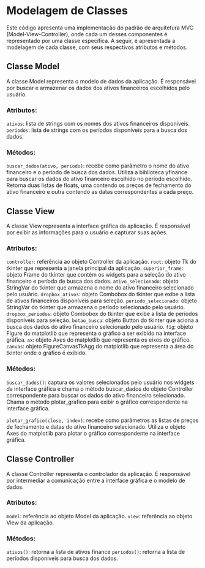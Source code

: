 # Modelagem de Classes
Este código apresenta uma implementação do padrão de arquitetura MVC (Model-View-Controller), onde cada um desses componentes é representado por uma classe específica. A seguir, é apresentada a modelagem de cada classe, com seus respectivos atributos e métodos.

## Classe Model
A classe Model representa o modelo de dados da aplicação. É responsável por buscar e armazenar os dados dos ativos financeiros escolhidos pelo usuário.

### Atributos:

`ativos`: lista de strings com os nomes dos ativos financeiros disponíveis.
`periodos`: lista de strings com os períodos disponíveis para a busca dos dados.

### Métodos:

`buscar_dados(ativo, periodo)`: recebe como parâmetro o nome do ativo financeiro e o período de busca dos dados. Utiliza a biblioteca yfinance para buscar os dados do ativo financeiro escolhido no período escolhido. Retorna duas listas de floats, uma contendo os preços de fechamento do ativo financeiro e outra contendo as datas correspondentes a cada preço.


## Classe View
A classe View representa a interface gráfica da aplicação. É responsável por exibir as informações para o usuário e capturar suas ações.

### Atributos:

`controller`: referência ao objeto Controller da aplicação.
`root`: objeto Tk do tkinter que representa a janela principal da aplicação.
`superior_frame`: objeto Frame do tkinter que contém os widgets para a seleção do ativo financeiro e período de busca dos dados.
`ativo_selecionado`: objeto StringVar do tkinter que armazena o nome do ativo financeiro selecionado pelo usuário.
`dropbox_ativos`: objeto Combobox do tkinter que exibe a lista de ativos financeiros disponíveis para seleção.
`periodo_selecionado`: objeto StringVar do tkinter que armazena o período selecionado pelo usuário.
`dropbox_periodos`: objeto Combobox do tkinter que exibe a lista de períodos disponíveis para seleção.
`botao_busca`: objeto Button do tkinter que aciona a busca dos dados do ativo financeiro selecionado pelo usuário.
`fig`: objeto Figure do matplotlib que representa o gráfico a ser exibido na interface gráfica.
`ax`: objeto Axes do matplotlib que representa os eixos do gráfico.
`canvas`: objeto FigureCanvasTkAgg do matplotlib que representa a área do tkinter onde o gráfico é exibido.


### Métodos:

`buscar_dados()`: captura os valores selecionados pelo usuário nos widgets da interface gráfica e chama o método buscar_dados do objeto Controller correspondente para buscar os dados do ativo financeiro selecionado. Chama o método plotar_grafico para exibir o gráfico correspondente na interface gráfica.

`plotar_grafico(close, index)`: recebe como parâmetros as listas de preços de fechamento e datas do ativo financeiro selecionado. Utiliza o objeto Axes do matplotlib para plotar o gráfico correspondente na interface gráfica.


## Classe Controller
A classe Controller representa o controlador da aplicação. É responsável por intermediar a comunicação entre a interface gráfica e o modelo de dados.

### Atributos:

`model`: referência ao objeto Model da aplicação.
`view`: referência ao objeto View da aplicação.


### Métodos:

`ativos()`: retorna a lista de ativos finance
`periodos()`: retorna a lista de períodos disponíveis para busca dos dados.